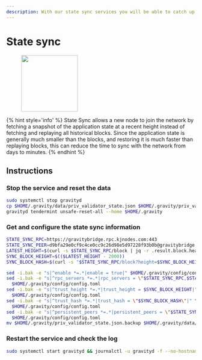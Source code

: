 ```yaml
---
description: With our state sync services you will be able to catch up latest chain block in matter of minutes
---
```


# State sync

<figure><img src="https://raw.githubusercontent.com/kj89/testnet_manuals/main/pingpub/logos/gravitybridge.png" width="150" alt=""><figcaption></figcaption></figure>

{% hint style='info' %}
State Sync allows a new node to join the network by fetching a snapshot of the application state 
at a recent height instead of fetching and replaying all historical blocks. Since the 
application state is generally much smaller than the blocks, and restoring it is much 
faster than replaying blocks, this can reduce the time to sync with the network from days to minutes.
{% endhint %}

## Instructions

### Stop the service and reset the data

```bash
sudo systemctl stop gravityd
cp $HOME/.gravity/data/priv_validator_state.json $HOME/.gravity/priv_validator_state.json.backup
gravityd tendermint unsafe-reset-all --home $HOME/.gravity
```

### Get and configure the state sync information

```bash
STATE_SYNC_RPC=https://gravitybridge.rpc.kjnodes.com:443
STATE_SYNC_PEER=d9bfa29e0cf9c4ce0cc9c26d98e5d97228f93b0b@gravitybridge.rpc.kjnodes.com:26656
LATEST_HEIGHT=$(curl -s $STATE_SYNC_RPC/block | jq -r .result.block.header.height)
SYNC_BLOCK_HEIGHT=$(($LATEST_HEIGHT - 2000))
SYNC_BLOCK_HASH=$(curl -s "$STATE_SYNC_RPC/block?height=$SYNC_BLOCK_HEIGHT" | jq -r .result.block_id.hash)

sed -i.bak -e "s|^enable *=.*|enable = true|" $HOME/.gravity/config/config.toml
sed -i.bak -e "s|^rpc_servers *=.*|rpc_servers = \"$STATE_SYNC_RPC,$STATE_SYNC_RPC\"|" \
  $HOME/.gravity/config/config.toml
sed -i.bak -e "s|^trust_height *=.*|trust_height = $SYNC_BLOCK_HEIGHT|" \
  $HOME/.gravity/config/config.toml
sed -i.bak -e "s|^trust_hash *=.*|trust_hash = \"$SYNC_BLOCK_HASH\"|" \
  $HOME/.gravity/config/config.toml
sed -i.bak -e "s|^persistent_peers *=.*|persistent_peers = \"$STATE_SYNC_PEER\"|" \
  $HOME/.gravity/config/config.toml
mv $HOME/.gravity/priv_validator_state.json.backup $HOME/.gravity/data/priv_validator_state.json
```



### Restart the service and check the log

```bash
sudo systemctl start gravityd && journalctl -u gravityd -f --no-hostname -o cat
```
